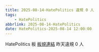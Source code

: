 ```yaml
---
title: 2025-08-14-HatePolitics 違規 0 人
tags:
    - HatePolitics
abbrlink: 2025-08-14-HatePolitics
date: HatePolitics-2025-08-14 12:00:00
---
```

HatePolitics 板 [板規連結](https://www.ptt.cc/bbs/HatePolitics/M.1617115262.A.D60.html)
昨天違規 0 人
